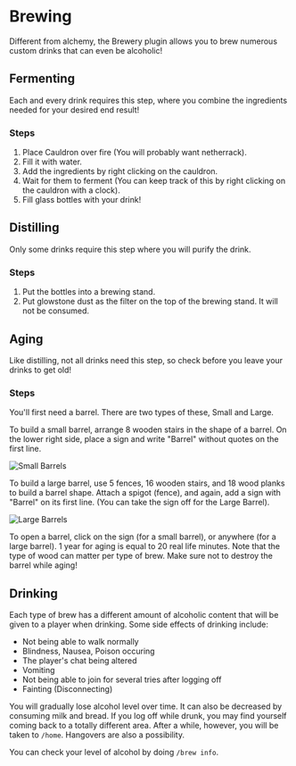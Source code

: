# Brewing

Different from alchemy, the Brewery plugin allows you to brew numerous custom drinks that can even be alcoholic!

## Fermenting

Each and every drink requires this step, where you combine the ingredients needed for your desired end result!

### Steps

1. Place Cauldron over fire (You will probably want netherrack).
2. Fill it with water.
3. Add the ingredients by right clicking on the cauldron.
4. Wait for them to ferment (You can keep track of this by right clicking on the cauldron with a clock).
5. Fill glass bottles with your drink!

## Distilling

Only some drinks require this step where you will purify the drink.

### Steps

1. Put the bottles into a brewing stand.
2. Put glowstone dust as the filter on the top of the brewing stand. It will not be consumed.

## Aging

Like distilling, not all drinks need this step, so check before you leave your drinks to get old!

### Steps

You'll first need a barrel. There are two types of these, Small and Large.

To build a small barrel, arrange 8 wooden stairs in the shape of a barrel. On the lower right side, place a sign and write "Barrel" without quotes on the first line.

![Small Barrels](https://camo.githubusercontent.com/3af194fed063f23137cbb729986c6862e8831091/68747470733a2f2f696d6775722e636f6d2f426b4e736935342e706e67 "Small Barrels")

To build a large barrel, use 5 fences, 16 wooden stairs, and 18 wood planks to build a barrel shape.
Attach a spigot (fence), and again, add a sign with "Barrel" on its first line. (You can take the sign off for the Large Barrel).

![Large Barrels](https://camo.githubusercontent.com/93016eb9a31ee78b44044009fb6723abca587179/68747470733a2f2f696d6775722e636f6d2f6b336834716a302e706e67 "Large Barrels")

To open a barrel, click on the sign (for a small barrel), or anywhere (for a large barrel). 1 year for aging is equal to 20 real life minutes. Note that the type of wood can matter per type of brew. Make sure not to destroy the barrel while aging!

## Drinking

Each type of brew has a different amount of alcoholic content that will be given to a player when drinking. Some side effects of drinking include:

- Not being able to walk normally
- Blindness, Nausea, Poison occuring
- The player's chat being altered
- Vomiting
- Not being able to join for several tries after logging off
- Fainting (Disconnecting)

You will gradually lose alcohol level over time. It can also be decreased by consuming milk and bread. If you log off while drunk, you may find yourself coming back to a totally different area. After a while, however, you will be taken to `/home`. Hangovers are also a possibility.

You can check your level of alcohol by doing `/brew info`.

